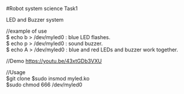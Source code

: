 #Robot system science Task1  
 
 LED and Buzzer system  
   
   
 //example of use    
 $ echo b > /dev/myled0  :  blue LED flashes.  
 $ echo p > /dev/myled0  :  sound buzzer.  
 $ echo A > /dev/myled0  :  blue and red LEDs and buzzer work together. 

 //Demo
 https://youtu.be/43xtGDb3VXU
 
 //Usage  
 $git clone
 $sudo insmod myled.ko  
 $sudo chmod 666 /dev/myled0  


